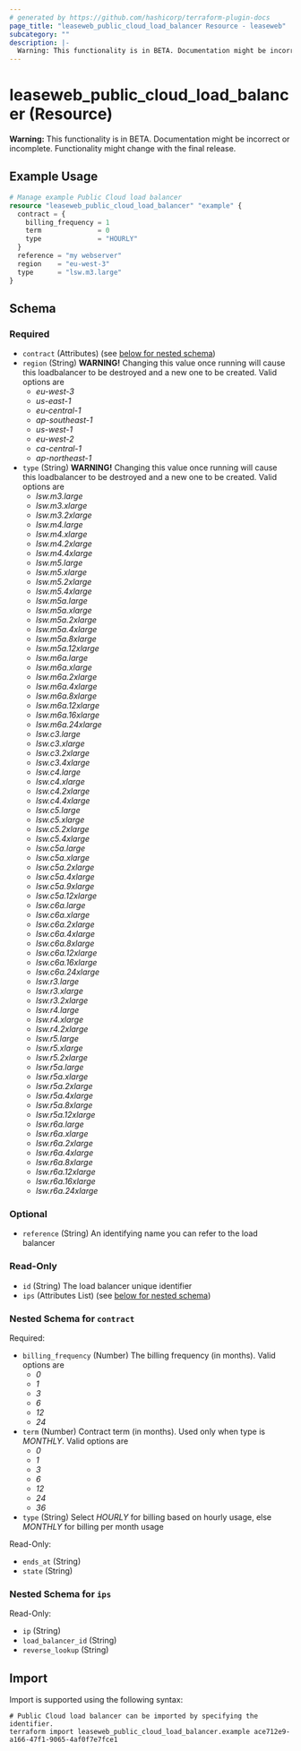 ```yaml
---
# generated by https://github.com/hashicorp/terraform-plugin-docs
page_title: "leaseweb_public_cloud_load_balancer Resource - leaseweb"
subcategory: ""
description: |-
  Warning: This functionality is in BETA. Documentation might be incorrect or incomplete. Functionality might change with the final release.
---
```


# leaseweb_public_cloud_load_balancer (Resource)

**Warning:** This functionality is in BETA. Documentation might be incorrect or incomplete. Functionality might change with the final release.

## Example Usage

```terraform
# Manage example Public Cloud load balancer
resource "leaseweb_public_cloud_load_balancer" "example" {
  contract = {
    billing_frequency = 1
    term              = 0
    type              = "HOURLY"
  }
  reference = "my webserver"
  region    = "eu-west-3"
  type      = "lsw.m3.large"
}
```

<!-- schema generated by tfplugindocs -->
## Schema

### Required

- `contract` (Attributes) (see [below for nested schema](#nestedatt--contract))
- `region` (String) **WARNING!** Changing this value once running will cause this loadbalancer to be destroyed and a new one to be created. Valid options are 
  - *eu-west-3*
  - *us-east-1*
  - *eu-central-1*
  - *ap-southeast-1*
  - *us-west-1*
  - *eu-west-2*
  - *ca-central-1*
  - *ap-northeast-1*
- `type` (String) **WARNING!** Changing this value once running will cause this loadbalancer to be destroyed and a new one to be created. Valid options are 
  - *lsw.m3.large*
  - *lsw.m3.xlarge*
  - *lsw.m3.2xlarge*
  - *lsw.m4.large*
  - *lsw.m4.xlarge*
  - *lsw.m4.2xlarge*
  - *lsw.m4.4xlarge*
  - *lsw.m5.large*
  - *lsw.m5.xlarge*
  - *lsw.m5.2xlarge*
  - *lsw.m5.4xlarge*
  - *lsw.m5a.large*
  - *lsw.m5a.xlarge*
  - *lsw.m5a.2xlarge*
  - *lsw.m5a.4xlarge*
  - *lsw.m5a.8xlarge*
  - *lsw.m5a.12xlarge*
  - *lsw.m6a.large*
  - *lsw.m6a.xlarge*
  - *lsw.m6a.2xlarge*
  - *lsw.m6a.4xlarge*
  - *lsw.m6a.8xlarge*
  - *lsw.m6a.12xlarge*
  - *lsw.m6a.16xlarge*
  - *lsw.m6a.24xlarge*
  - *lsw.c3.large*
  - *lsw.c3.xlarge*
  - *lsw.c3.2xlarge*
  - *lsw.c3.4xlarge*
  - *lsw.c4.large*
  - *lsw.c4.xlarge*
  - *lsw.c4.2xlarge*
  - *lsw.c4.4xlarge*
  - *lsw.c5.large*
  - *lsw.c5.xlarge*
  - *lsw.c5.2xlarge*
  - *lsw.c5.4xlarge*
  - *lsw.c5a.large*
  - *lsw.c5a.xlarge*
  - *lsw.c5a.2xlarge*
  - *lsw.c5a.4xlarge*
  - *lsw.c5a.9xlarge*
  - *lsw.c5a.12xlarge*
  - *lsw.c6a.large*
  - *lsw.c6a.xlarge*
  - *lsw.c6a.2xlarge*
  - *lsw.c6a.4xlarge*
  - *lsw.c6a.8xlarge*
  - *lsw.c6a.12xlarge*
  - *lsw.c6a.16xlarge*
  - *lsw.c6a.24xlarge*
  - *lsw.r3.large*
  - *lsw.r3.xlarge*
  - *lsw.r3.2xlarge*
  - *lsw.r4.large*
  - *lsw.r4.xlarge*
  - *lsw.r4.2xlarge*
  - *lsw.r5.large*
  - *lsw.r5.xlarge*
  - *lsw.r5.2xlarge*
  - *lsw.r5a.large*
  - *lsw.r5a.xlarge*
  - *lsw.r5a.2xlarge*
  - *lsw.r5a.4xlarge*
  - *lsw.r5a.8xlarge*
  - *lsw.r5a.12xlarge*
  - *lsw.r6a.large*
  - *lsw.r6a.xlarge*
  - *lsw.r6a.2xlarge*
  - *lsw.r6a.4xlarge*
  - *lsw.r6a.8xlarge*
  - *lsw.r6a.12xlarge*
  - *lsw.r6a.16xlarge*
  - *lsw.r6a.24xlarge*

### Optional

- `reference` (String) An identifying name you can refer to the load balancer

### Read-Only

- `id` (String) The load balancer unique identifier
- `ips` (Attributes List) (see [below for nested schema](#nestedatt--ips))

<a id="nestedatt--contract"></a>
### Nested Schema for `contract`

Required:

- `billing_frequency` (Number) The billing frequency (in months). Valid options are 
  - *0*
  - *1*
  - *3*
  - *6*
  - *12*
  - *24*
- `term` (Number) Contract term (in months). Used only when type is *MONTHLY*. Valid options are 
  - *0*
  - *1*
  - *3*
  - *6*
  - *12*
  - *24*
  - *36*
- `type` (String) Select *HOURLY* for billing based on hourly usage, else *MONTHLY* for billing per month usage

Read-Only:

- `ends_at` (String)
- `state` (String)


<a id="nestedatt--ips"></a>
### Nested Schema for `ips`

Read-Only:

- `ip` (String)
- `load_balancer_id` (String)
- `reverse_lookup` (String)

## Import

Import is supported using the following syntax:

```shell
# Public Cloud load balancer can be imported by specifying the identifier.
terraform import leaseweb_public_cloud_load_balancer.example ace712e9-a166-47f1-9065-4af0f7e7fce1
```
